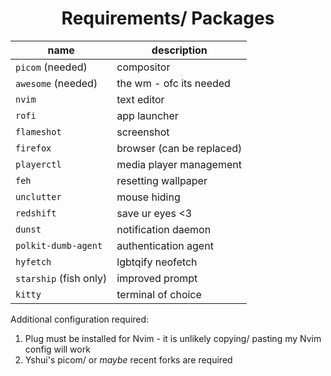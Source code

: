 <h1 align="center">Requirements/ Packages</h1>

| name                 | description               |
|----------------------|---------------------------|
| `picom` (needed)       | compositor                |
| `awesome` (needed)     | the wm - ofc its needed   |
| `nvim`                 | text editor               |
| `rofi`                 | app launcher              |
| `flameshot`            | screenshot                |
| `firefox`              | browser (can be replaced) |
| `playerctl`            | media player management   |
| `feh`                  | resetting wallpaper       |
| `unclutter`            | mouse hiding              |
| `redshift`             | save ur eyes <3           |
| `dunst`                | notification daemon       |
| `polkit-dumb-agent`    | authentication agent      |
| `hyfetch`              | lgbtqify neofetch         |
| `starship` (fish only) | improved prompt           |
| `kitty`                | terminal of choice        |

Additional configuration required:
1. Plug must be installed for Nvim - it is unlikely copying/ pasting my Nvim config will work 
2. Yshui's picom/ or *maybe* recent forks are required
